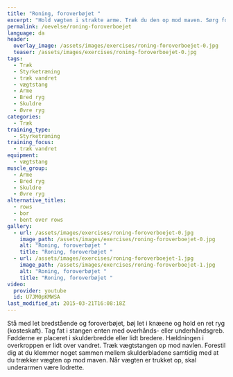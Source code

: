 ```yaml
---
title: "Roning, foroverbøjet "
excerpt: "Hold vægten i strakte arme. Træk du den op mod maven. Sørg for at skulderbladene bevæger sig sammen."
permalink: /oevelse/roning-foroverboejet
language: da
header:
  overlay_image: /assets/images/exercises/roning-foroverboejet-0.jpg
  teaser: /assets/images/exercises/roning-foroverboejet-0.jpg
tags:
  - Træk
  - Styrketræning
  - træk vandret
  - vægtstang
  - Arme
  - Bred ryg
  - Skuldre
  - Øvre ryg
categories:
  - Træk
training_type: 
  - Styrketræning
training_focus: 
  - træk vandret
equipment:
  - vægtstang
muscle_group:
  - Arme
  - Bred ryg
  - Skuldre
  - Øvre ryg
alternative_titles:
  - rows
  - bor
  - bent over rows
gallery:
  - url: /assets/images/exercises/roning-foroverboejet-0.jpg
    image_path: /assets/images/exercises/roning-foroverboejet-0.jpg
    alt: "Roning, foroverbøjet "
    title: "Roning, foroverbøjet "
  - url: /assets/images/exercises/roning-foroverboejet-1.jpg
    image_path: /assets/images/exercises/roning-foroverboejet-1.jpg
    alt: "Roning, foroverbøjet "
    title: "Roning, foroverbøjet "
video:
  provider: youtube
  id: U7JM0pKMWSA
last_modified_at: 2015-03-21T16:08:18Z
---
```


Stå med let bredstående og foroverbøjet, bøj let i knæene og hold en ret ryg (kosteskaft). Tag fat i stangen enten med overhånds- eller underhåndsgreb. Fødderne er placeret i skulderbredde eller lidt bredere. Hældningen i overkroppen er lidt over vandret. Træk vægtstangen op mod navlen. Forestil dig at du klemmer noget sammen mellem skulderbladene samtidig med at du trækker vægten op mod maven. Når vægten er trukket op, skal underarmen være lodrette.
